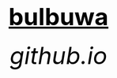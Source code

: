 <html>
 <head>
   <title>wow</title>
 </head>
  <body bg-colour="gblue">
        <center><h1><font size="120"><font color="black"><u>bulbuwa</u></font></font></h1></center>
	<center><h6><font size="10"><font color="black">github.io</font></font></h6></center>
  </body>
</html>
